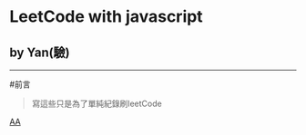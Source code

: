 # LeetCode with javascript
## by Yan(驗)

***
#前言
> 寫這些只是為了單純紀錄刷leetCode
> 



[AA](https://www.gitbook.com/read/book/skyyen999/-leetcode-with-javascript)

## 







